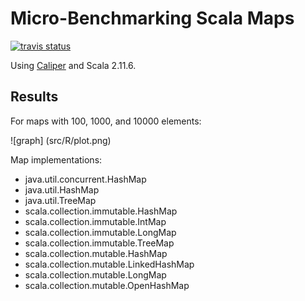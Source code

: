 # Micro-Benchmarking Scala Maps #

[![travis status](https://travis-ci.org/dvmlls/scala-map-benchmarking.svg?branch=master)](https://travis-ci.org/dvmlls/scala-map-benchmarking)
  
Using [Caliper](http://code.google.com/p/caliper/) and Scala 2.11.6.

## Results ##

For maps with 100, 1000, and 10000 elements:

![graph] (src/R/plot.png)

Map implementations: 
* java.util.concurrent.HashMap
* java.util.HashMap
* java.util.TreeMap
* scala.collection.immutable.HashMap
* scala.collection.immutable.IntMap
* scala.collection.immutable.LongMap
* scala.collection.immutable.TreeMap
* scala.collection.mutable.HashMap
* scala.collection.mutable.LinkedHashMap
* scala.collection.mutable.LongMap
* scala.collection.mutable.OpenHashMap